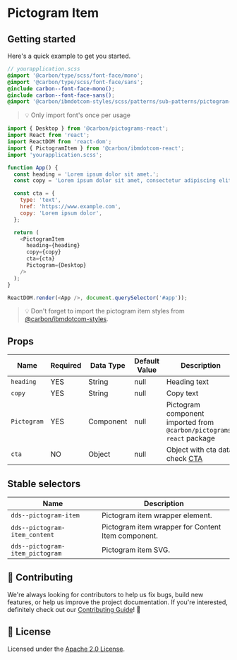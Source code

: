 # Pictogram Item

## Getting started

Here's a quick example to get you started.

```scss
// yourapplication.scss
@import '@carbon/type/scss/font-face/mono';
@import '@carbon/type/scss/font-face/sans';
@include carbon--font-face-mono();
@include carbon--font-face-sans();
@import '@carbon/ibmdotcom-styles/scss/patterns/sub-patterns/pictogram-item';
```

> 💡 Only import font's once per usage

```javascript
import { Desktop } from '@carbon/pictograms-react';
import React from 'react';
import ReactDOM from 'react-dom';
import { PictogramItem } from '@carbon/ibmdotcom-react';
import 'yourapplication.scss';

function App() {
  const heading = 'Lorem ipsum dolor sit amet.';
  const copy = 'Lorem ipsum dolor sit amet, consectetur adipiscing elit.';

  const cta = {
    type: 'text',
    href: 'https://www.example.com',
    copy: 'Lorem ipsum dolor',
  };

  return (
    <PictogramItem
      heading={heading}
      copy={copy}
      cta={cta}
      Pictogram={Desktop}
    />
  );
}

ReactDOM.render(<App />, document.querySelector('#app'));
```

> 💡 Don't forget to import the pictogram item styles from
> [@carbon/ibmdotcom-styles](https://github.com/carbon-design-system/ibm-dotcom-library/blob/master/packages/styles).

## Props

| Name        | Required | Data Type | Default Value | Description                                                                                                                                                |
| ----------- | -------- | --------- | ------------- | ---------------------------------------------------------------------------------------------------------------------------------------------------------- |
| `heading`   | YES      | String    | null          | Heading text                                                                                                                                               |
| `copy`      | YES      | String    | null          | Copy text                                                                                                                                                  |
| `Pictogram` | YES      | Component | null          | Pictogram component imported from `@carbon/pictograms-react` package                                                                                       |
| `cta`       | NO       | Object    | null          | Object with cta data, check [CTA](https://github.com/carbon-design-system/ibm-dotcom-library/tree/master/packages/react/src/patterns/blocks/CTA/README.md) |

## Stable selectors

| Name                            | Description                                        |
| ------------------------------- | -------------------------------------------------- |
| `dds--pictogram-item`           | Pictogram item wrapper element.                    |
| `dds--pictogram-item_content`   | Pictogram item wrapper for Content Item component. |
| `dds--pictogram-item_pictogram` | Pictogram item SVG.                                |

## 🙌 Contributing

We're always looking for contributors to help us fix bugs, build new features,
or help us improve the project documentation. If you're interested, definitely
check out our
[Contributing Guide](https://github.com/carbon-design-system/ibm-dotcom-library/blob/master/.github/CONTRIBUTING.md)!
👀

## 📝 License

Licensed under the
[Apache 2.0 License](https://github.com/carbon-design-system/ibm-dotcom-library/blob/master/LICENSE).
